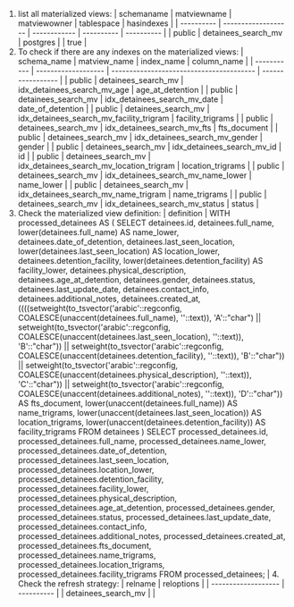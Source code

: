 1. list all materialized views:
| schemaname | matviewname         | matviewowner | tablespace | hasindexes |
| ---------- | ------------------- | ------------ | ---------- | ---------- |
| public     | detainees_search_mv | postgres     |            | true       |
2. To check if there are any indexes on the materialized views:
| schema_name | matview_name        | index_name                               | column_name       |
| ----------- | ------------------- | ---------------------------------------- | ----------------- |
| public      | detainees_search_mv | idx_detainees_search_mv_age              | age_at_detention  |
| public      | detainees_search_mv | idx_detainees_search_mv_date             | date_of_detention |
| public      | detainees_search_mv | idx_detainees_search_mv_facility_trigram | facility_trigrams |
| public      | detainees_search_mv | idx_detainees_search_mv_fts              | fts_document      |
| public      | detainees_search_mv | idx_detainees_search_mv_gender           | gender            |
| public      | detainees_search_mv | idx_detainees_search_mv_id               | id                |
| public      | detainees_search_mv | idx_detainees_search_mv_location_trigram | location_trigrams |
| public      | detainees_search_mv | idx_detainees_search_mv_name_lower       | name_lower        |
| public      | detainees_search_mv | idx_detainees_search_mv_name_trigram     | name_trigrams     |
| public      | detainees_search_mv | idx_detainees_search_mv_status           | status            |
3. Check the materialized view definition:
| definition 
|  WITH processed_detainees AS (
         SELECT detainees.id,
            detainees.full_name,
            lower(detainees.full_name) AS name_lower,
            detainees.date_of_detention,
            detainees.last_seen_location,
            lower(detainees.last_seen_location) AS location_lower,
            detainees.detention_facility,
            lower(detainees.detention_facility) AS facility_lower,
            detainees.physical_description,
            detainees.age_at_detention,
            detainees.gender,
            detainees.status,
            detainees.last_update_date,
            detainees.contact_info,
            detainees.additional_notes,
            detainees.created_at,
            ((((setweight(to_tsvector('arabic'::regconfig, COALESCE(unaccent(detainees.full_name), ''::text)), 'A'::"char") || setweight(to_tsvector('arabic'::regconfig, COALESCE(unaccent(detainees.last_seen_location), ''::text)), 'B'::"char")) || setweight(to_tsvector('arabic'::regconfig, COALESCE(unaccent(detainees.detention_facility), ''::text)), 'B'::"char")) || setweight(to_tsvector('arabic'::regconfig, COALESCE(unaccent(detainees.physical_description), ''::text)), 'C'::"char")) || setweight(to_tsvector('arabic'::regconfig, COALESCE(unaccent(detainees.additional_notes), ''::text)), 'D'::"char")) AS fts_document,
            lower(unaccent(detainees.full_name)) AS name_trigrams,
            lower(unaccent(detainees.last_seen_location)) AS location_trigrams,
            lower(unaccent(detainees.detention_facility)) AS facility_trigrams
           FROM detainees
        )
 SELECT processed_detainees.id,
    processed_detainees.full_name,
    processed_detainees.name_lower,
    processed_detainees.date_of_detention,
    processed_detainees.last_seen_location,
    processed_detainees.location_lower,
    processed_detainees.detention_facility,
    processed_detainees.facility_lower,
    processed_detainees.physical_description,
    processed_detainees.age_at_detention,
    processed_detainees.gender,
    processed_detainees.status,
    processed_detainees.last_update_date,
    processed_detainees.contact_info,
    processed_detainees.additional_notes,
    processed_detainees.created_at,
    processed_detainees.fts_document,
    processed_detainees.name_trigrams,
    processed_detainees.location_trigrams,
    processed_detainees.facility_trigrams
   FROM processed_detainees; |
   4. Check the refresh strategy:
| relname             | reloptions |
| ------------------- | ---------- |
| detainees_search_mv |            |